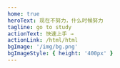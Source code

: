 ```yaml
---
home: true
heroText: 现在不努力，什么时候努力
tagline: go to study
actionText: 快速上手 →
actionLink: /html/html
bgImage: '/img/bg.png'
bgImageStyle: { height: '400px' }
---
```


